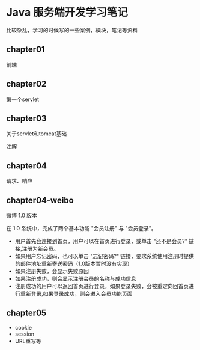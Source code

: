 # Java 服务端开发学习笔记
比较杂乱，学习的时候写的一些案例，模块，笔记等资料
## chapter01
前端

## chapter02
第一个servlet

## chapter03
关于servlet和tomcat基础

注解

## chapter04
请求、响应

## chapter04-weibo
微博 1.0 版本

在 1.0 系统中，完成了两个基本功能 "会员注册" 与 "会员登录"。
- 用户首先会连接到首页，用户可以在首页进行登录，或单击 "还不是会员?" 链接,注册为新会员。
- 如果用户忘记密码，也可以单击 "忘记密码?" 链接，要求系统使用注册时提供的邮件地址重新寄送密码（1.0版本暂时没有实现）
- 如果注册失败，会显示失败原因
- 如果注册成功，则会显示注册会员的名称与成功信息
- 注册成功的用户可以返回首页进行登录，如果登录失败，会被重定向回首页进行重新登录,如果登录成功，则会进入会员功能页面

## chapter05
- cookie
- session
- URL重写等
